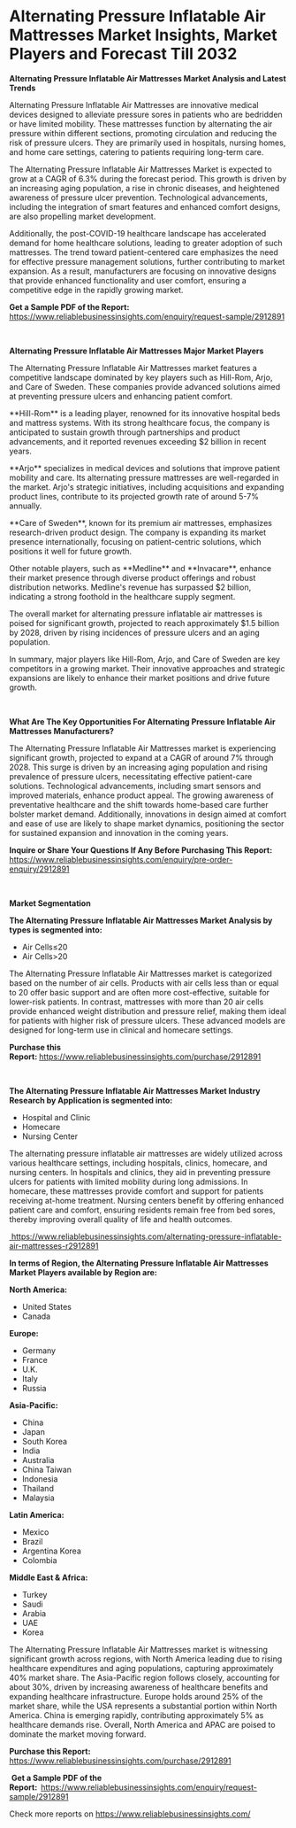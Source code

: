 <p><h1>Alternating Pressure Inflatable Air Mattresses Market Insights, Market Players and Forecast Till 2032</h1></p><p><strong>Alternating Pressure Inflatable Air Mattresses Market Analysis and Latest Trends</strong></p>
<p><p>Alternating Pressure Inflatable Air Mattresses are innovative medical devices designed to alleviate pressure sores in patients who are bedridden or have limited mobility. These mattresses function by alternating the air pressure within different sections, promoting circulation and reducing the risk of pressure ulcers. They are primarily used in hospitals, nursing homes, and home care settings, catering to patients requiring long-term care.</p><p>The Alternating Pressure Inflatable Air Mattresses Market is expected to grow at a CAGR of 6.3% during the forecast period. This growth is driven by an increasing aging population, a rise in chronic diseases, and heightened awareness of pressure ulcer prevention. Technological advancements, including the integration of smart features and enhanced comfort designs, are also propelling market development. </p><p>Additionally, the post-COVID-19 healthcare landscape has accelerated demand for home healthcare solutions, leading to greater adoption of such mattresses. The trend toward patient-centered care emphasizes the need for effective pressure management solutions, further contributing to market expansion. As a result, manufacturers are focusing on innovative designs that provide enhanced functionality and user comfort, ensuring a competitive edge in the rapidly growing market.</p></p>
<p><strong>Get a Sample PDF of the Report:&nbsp;</strong> <a href="https://www.reliablebusinessinsights.com/enquiry/request-sample/2912891?utm_campaign=3093&utm_medium=2&utm_source=Github&utm_content=ia&utm_term=12032025&utm_id=alternating-pressure-inflatable-air-mattresses">https://www.reliablebusinessinsights.com/enquiry/request-sample/2912891</a></p>
<p>&nbsp;</p>
<p><strong>Alternating Pressure Inflatable Air Mattresses Major Market Players</strong></p>
<p><p>The Alternating Pressure Inflatable Air Mattresses market features a competitive landscape dominated by key players such as Hill-Rom, Arjo, and Care of Sweden. These companies provide advanced solutions aimed at preventing pressure ulcers and enhancing patient comfort.</p><p>**Hill-Rom** is a leading player, renowned for its innovative hospital beds and mattress systems. With its strong healthcare focus, the company is anticipated to sustain growth through partnerships and product advancements, and it reported revenues exceeding $2 billion in recent years.</p><p>**Arjo** specializes in medical devices and solutions that improve patient mobility and care. Its alternating pressure mattresses are well-regarded in the market. Arjo's strategic initiatives, including acquisitions and expanding product lines, contribute to its projected growth rate of around 5-7% annually.</p><p>**Care of Sweden**, known for its premium air mattresses, emphasizes research-driven product design. The company is expanding its market presence internationally, focusing on patient-centric solutions, which positions it well for future growth.</p><p>Other notable players, such as **Medline** and **Invacare**, enhance their market presence through diverse product offerings and robust distribution networks. Medline's revenue has surpassed $2 billion, indicating a strong foothold in the healthcare supply segment.</p><p>The overall market for alternating pressure inflatable air mattresses is poised for significant growth, projected to reach approximately $1.5 billion by 2028, driven by rising incidences of pressure ulcers and an aging population.</p><p>In summary, major players like Hill-Rom, Arjo, and Care of Sweden are key competitors in a growing market. Their innovative approaches and strategic expansions are likely to enhance their market positions and drive future growth.</p></p>
<p>&nbsp;</p>
<p><strong>What Are The Key Opportunities For Alternating Pressure Inflatable Air Mattresses Manufacturers?</strong></p>
<p><p>The Alternating Pressure Inflatable Air Mattresses market is experiencing significant growth, projected to expand at a CAGR of around 7% through 2028. This surge is driven by an increasing aging population and rising prevalence of pressure ulcers, necessitating effective patient-care solutions. Technological advancements, including smart sensors and improved materials, enhance product appeal. The growing awareness of preventative healthcare and the shift towards home-based care further bolster market demand. Additionally, innovations in design aimed at comfort and ease of use are likely to shape market dynamics, positioning the sector for sustained expansion and innovation in the coming years.</p></p>
<p><strong>Inquire or Share Your Questions If Any Before Purchasing This Report:</strong> <a href="https://www.reliablebusinessinsights.com/enquiry/pre-order-enquiry/2912891?utm_campaign=3093&utm_medium=2&utm_source=Github&utm_content=ia&utm_term=12032025&utm_id=alternating-pressure-inflatable-air-mattresses">https://www.reliablebusinessinsights.com/enquiry/pre-order-enquiry/2912891</a></p>
<p>&nbsp;</p>
<p><strong>Market Segmentation</strong></p>
<p><strong>The Alternating Pressure Inflatable Air Mattresses Market Analysis by types is segmented into:</strong></p>
<p><ul><li>Air Cells≤20</li><li>Air Cells>20</li></ul></p>
<p><p>The Alternating Pressure Inflatable Air Mattresses market is categorized based on the number of air cells. Products with air cells less than or equal to 20 offer basic support and are often more cost-effective, suitable for lower-risk patients. In contrast, mattresses with more than 20 air cells provide enhanced weight distribution and pressure relief, making them ideal for patients with higher risk of pressure ulcers. These advanced models are designed for long-term use in clinical and homecare settings.</p></p>
<p><strong>Purchase this Report:&nbsp;</strong><a href="https://www.reliablebusinessinsights.com/purchase/2912891?utm_campaign=3093&utm_medium=2&utm_source=Github&utm_content=ia&utm_term=12032025&utm_id=alternating-pressure-inflatable-air-mattresses">https://www.reliablebusinessinsights.com/purchase/2912891</a></p>
<p>&nbsp;</p>
<p><strong>The Alternating Pressure Inflatable Air Mattresses Market Industry Research by Application is segmented into:</strong></p>
<p><ul><li>Hospital and Clinic</li><li>Homecare</li><li>Nursing Center</li></ul></p>
<p><p>The alternating pressure inflatable air mattresses are widely utilized across various healthcare settings, including hospitals, clinics, homecare, and nursing centers. In hospitals and clinics, they aid in preventing pressure ulcers for patients with limited mobility during long admissions. In homecare, these mattresses provide comfort and support for patients receiving at-home treatment. Nursing centers benefit by offering enhanced patient care and comfort, ensuring residents remain free from bed sores, thereby improving overall quality of life and health outcomes.</p></p>
<p><a href="https://www.reliablebusinessinsights.com/alternating-pressure-inflatable-air-mattresses-r2912891?utm_campaign=3093&utm_medium=2&utm_source=Github&utm_content=ia&utm_term=12032025&utm_id=alternating-pressure-inflatable-air-mattresses">&nbsp;https://www.reliablebusinessinsights.com/alternating-pressure-inflatable-air-mattresses-r2912891</a></p>
<p><strong>In terms of Region, the Alternating Pressure Inflatable Air Mattresses Market Players available by Region are:</strong></p>
<p>
    <p> <strong> North America: </strong>
        <ul>
            <li>United States</li>
            <li>Canada</li>
        </ul>
        </p> 
    <p> <strong> Europe: </strong>
        <ul>
            <li>Germany</li>
            <li>France</li>
            <li>U.K.</li>
            <li>Italy</li>
            <li>Russia</li>
        </ul>
        </p> 
    <p> <strong> Asia-Pacific: </strong>
        <ul>
            <li>China</li>
            <li>Japan</li>
            <li>South Korea</li>
            <li>India</li>
            <li>Australia</li>
            <li>China Taiwan</li>
            <li>Indonesia</li>
            <li>Thailand</li>
            <li>Malaysia</li>
        </ul>
        </p> 
    <p> <strong> Latin America: </strong>
        <ul>
            <li>Mexico</li>
            <li>Brazil</li>
            <li>Argentina Korea</li>
            <li>Colombia</li>
        </ul>
        </p> 
    <p> <strong> Middle East & Africa: </strong>
        <ul>
            <li>Turkey</li>
            <li>Saudi</li>
            <li>Arabia</li>
            <li>UAE</li>
            <li>Korea</li>
        </ul>
    </p>
    </p>
<p><p>The Alternating Pressure Inflatable Air Mattresses market is witnessing significant growth across regions, with North America leading due to rising healthcare expenditures and aging populations, capturing approximately 40% market share. The Asia-Pacific region follows closely, accounting for about 30%, driven by increasing awareness of healthcare benefits and expanding healthcare infrastructure. Europe holds around 25% of the market share, while the USA represents a substantial portion within North America. China is emerging rapidly, contributing approximately 5% as healthcare demands rise. Overall, North America and APAC are poised to dominate the market moving forward.</p></p>
<p><strong>Purchase this Report: </strong><a href="https://www.reliablebusinessinsights.com/purchase/2912891?utm_campaign=3093&utm_medium=2&utm_source=Github&utm_content=ia&utm_term=12032025&utm_id=alternating-pressure-inflatable-air-mattresses">https://www.reliablebusinessinsights.com/purchase/2912891</a></p>
<p>&nbsp;<strong>Get a Sample PDF of the Report:&nbsp;&nbsp;</strong><a href="https://www.reliablebusinessinsights.com/enquiry/request-sample/2912891?utm_campaign=3093&utm_medium=2&utm_source=Github&utm_content=ia&utm_term=12032025&utm_id=alternating-pressure-inflatable-air-mattresses">https://www.reliablebusinessinsights.com/enquiry/request-sample/2912891</a></p>
<p><strong></strong></p>
<p>Check more reports on <a href="https://www.reliablebusinessinsights.com/?utm_campaign=3093&utm_medium=2&utm_source=Github&utm_content=ia&utm_term=12032025&utm_id=alternating-pressure-inflatable-air-mattresses">https://www.reliablebusinessinsights.com/</a></p>